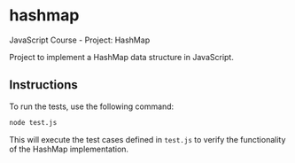 # hashmap

JavaScript Course - Project: HashMap

Project to implement a HashMap data structure in JavaScript.

## Instructions

To run the tests, use the following command:

```bash
node test.js
```

This will execute the test cases defined in `test.js` to verify the functionality of the HashMap implementation.
